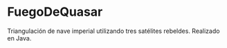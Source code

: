 # FuegoDeQuasar
Triangulación de nave imperial utilizando tres satélites rebeldes. Realizado en Java.
